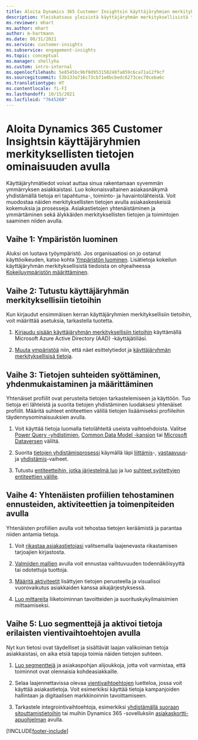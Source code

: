 ```yaml
---
title: Aloita Dynamics 365 Customer Insightsin käyttäjäryhmien merkityksellisten tietojen ominaisuuden avulla
description: Yleiskatsaus yleisistä käyttäjäryhmän merkityksellisistä tiedoista auttaa resursseja pääsemään nopeasti alkuun.
ms.reviewer: mhart
ms.author: mhart
author: m-hartmann
ms.date: 08/31/2021
ms.service: customer-insights
ms.subservice: engagement-insights
ms.topic: conceptual
ms.manager: shellyha
ms.custom: intro-internal
ms.openlocfilehash: 5e8545bc9bf0d953150248fa859c6ca71a12f9cf
ms.sourcegitcommit: 53b133a716c73cb71e8bcbedc6273cec70ceba6c
ms.translationtype: HT
ms.contentlocale: fi-FI
ms.lasthandoff: 10/15/2021
ms.locfileid: "7645260"
---
```

# <a name="get-started-with-dynamics-365-customer-insights-audience-insights-capability"></a>Aloita Dynamics 365 Customer Insightsin käyttäjäryhmien merkityksellisten tietojen ominaisuuden avulla

Käyttäjäryhmätiedot voivat auttaa sinua rakentamaan syvemmän ymmärryksen asiakkaistasi. Luo kokonaisvaltainen asiakasnäkymä yhdistämällä tietoja eri tapahtuma-, toiminto- ja havaintolähteistä. Voit muodostaa näiden merkityksellisten tietojen avulla asiakaskeskeisiä kokemuksia ja prosesseja. Asiakastietojen yhtenäistäminen ja ymmärtäminen sekä älykkäiden merkityksellisten tietojen ja toimintojen saaminen niiden avulla.

## <a name="step-1-create-an-environment"></a>Vaihe 1: Ympäristön luominen

Aluksi on luotava työympäristö. Jos organisaatiosi on jo ostanut käyttöoikeuden, katso kohta [Ympäristön luominen](create-environment.md). Lisätietoja kokeilun käyttäjäryhmän merkityksellisistä tiedoista on ohjeaiheessa [Kokeiluympäristön määrittäminen](../trial-signup.md). 

## <a name="step-2-explore-audience-insights"></a>Vaihe 2: Tutustu käyttäjäryhmän merkityksellisiin tietoihin

Kun kirjaudut ensimmäisen kerran käyttäjäryhmien merkityksellisiin tietoihin, voit määrittää asetuksia, tarkastella tuotetta.

1. [Kirjaudu sisään käyttäjäryhmän merkityksellisiin tietoihin](https://home.ci.ai.dynamics.com) käyttämällä Microsoft Azure Active Directory (AAD) -käyttäjätiliäsi.

1. [Muuta ympäristöä](manage-environments.md#switch-environments) niin, että näet esittelytiedot ja [käyttäjäryhmän merkityksellisisä tietoja](home.md).

##  <a name="step-3-ingest-unify-and-set-up-relationships-for-your-data"></a>Vaihe 3: Tietojen suhteiden syöttäminen, yhdenmukaistaminen ja määrittäminen

Yhtenäiset profiilit ovat perusteita tietojen tarkastelemiseen ja käyttöön. Tuo tietoja eri lähteistä ja suorita tietojen yhdistäminen luodaksesi yhtenäiset profiilit. Määritä suhteet entiteettien välillä tietojen lisäämiseksi profiileihin täydennysominaisuuksien avulla. 

1. Voit käyttää tietoja luomalla tietolähteitä useista vaihtoehdoista. Valitse [Power Query -yhdistimien](connect-power-query.md), [Common Data Model -kansion](connect-common-data-model.md) tai [Microsoft Dataversen](connect-common-data-service-lake.md) väliltä. 

1. Suorita [tietojen yhdistämisprosessi](data-unification.md) käymällä läpi [liittämis](map-entities.md)-, [vastaavuus](match-entities.md)- ja [yhdistämis](merge-entities.md)-vaiheet.

1. Tutustu [entiteetteihin, jotka järjestelmä luo](entities.md) ja luo [suhteet syötettyjen entiteettien välille](relationships.md).
    
## <a name="step-4-enhance-unified-profiles-with-predictions-activities-and-measures"></a>Vaihe 4: Yhtenäisten profiilien tehostaminen ennusteiden, aktiviteettien ja toimenpiteiden avulla

Yhtenäisten profiilien avulla voit tehostaa tietojen keräämistä ja parantaa niiden antamia tietoja.

1. Voit [rikastaa asiakastietojasi](enrichment-hub.md) valitsemalla laajenevasta rikastamisen tarjoajien kirjastosta.

1. [Valmiiden mallien](predictions-overview.md) avulla voit ennustaa vaihtuvuuden todennäköisyyttä tai odotettuja tuottoja.

1. [Määritä aktiviteetit](activities.md) lisättyjen tietojen perusteella ja visualisoi vuorovaikutus asiakkaiden kanssa aikajärjestyksessä. 

1. [Luo mittareita](measures.md) liiketoiminnan tavoitteiden ja suorituskykyilmaisimien mittaamiseksi.
 
## <a name="step-5-create-segments-and-activate-data-through-various-export-options"></a>Vaihe 5: Luo segmenttejä ja aktivoi tietoja erilaisten vientivaihtoehtojen avulla

Nyt kun tietosi ovat täydelliset ja sisältävät laajan valikoiman tietoja asiakkaistasi, on aika etsiä tapoja toimia näiden tietojen suhteen. 

1. [Luo segmenttejä](segments.md) ja asiakaspohjan alijoukkoja, jotta voit varmistaa, että toiminnot ovat olennaisia kohdeasiakkaille.

1. Selaa laajennettavissa olevaa [vientivaihtoehtojen](export-destinations.md) luetteloa, jossa voit käyttää asiakastietoja. Voit esimerkiksi käyttää tietoja kampanjoiden hallintaan ja digitaalisen markkinoinnin tavoittamiseen.

1. Tarkastele integrointivaihtoehtoja, esimerkiksi [yhdistämällä suoraan sitouttamistietoihin](../engagement-insights/integrate-audience-insights-engagement-insights.md) tai muihin Dynamics 365 -sovelluksiin [asiakaskortti-apuohjelman](customer-card-add-in.md) avulla.  


[!INCLUDE[footer-include](../includes/footer-banner.md)]
